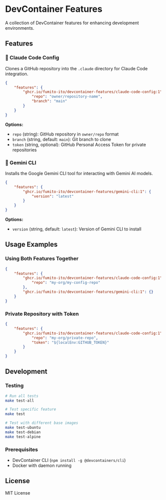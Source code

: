# DevContainer Features

A collection of DevContainer features for enhancing development environments.

## Features

### 🤖 Claude Code Config

Clones a GitHub repository into the `.claude` directory for Claude Code integration.

```json
{
    "features": {
        "ghcr.io/fumito-ito/devcontainer-features/claude-code-config:1": {
            "repo": "owner/repository-name",
            "branch": "main"
        }
    }
}
```

**Options:**
- `repo` (string): GitHub repository in `owner/repo` format
- `branch` (string, default: `main`): Git branch to clone
- `token` (string, optional): GitHub Personal Access Token for private repositories

### 🔮 Gemini CLI

Installs the Google Gemini CLI tool for interacting with Gemini AI models.

```json
{
    "features": {
        "ghcr.io/fumito-ito/devcontainer-features/gemini-cli:1": {
            "version": "latest"
        }
    }
}
```

**Options:**
- `version` (string, default: `latest`): Version of Gemini CLI to install

## Usage Examples

### Using Both Features Together

```json
{
    "features": {
        "ghcr.io/fumito-ito/devcontainer-features/claude-code-config:1": {
            "repo": "my-org/my-config-repo"
        },
        "ghcr.io/fumito-ito/devcontainer-features/gemini-cli:1": {}
    }
}
```

### Private Repository with Token

```json
{
    "features": {
        "ghcr.io/fumito-ito/devcontainer-features/claude-code-config:1": {
            "repo": "my-org/private-repo",
            "token": "${localEnv:GITHUB_TOKEN}"
        }
    }
}
```

## Development

### Testing

```bash
# Run all tests
make test-all

# Test specific feature
make test

# Test with different base images
make test-ubuntu
make test-debian
make test-alpine
```

### Prerequisites

- DevContainer CLI (`npm install -g @devcontainers/cli`)
- Docker with daemon running

## License

MIT License

